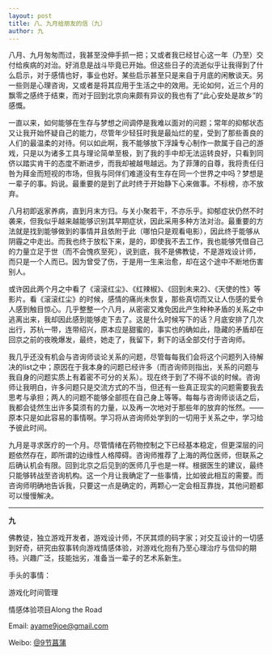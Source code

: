 ```yaml
---
layout: post
title: 八、九月给朋友的信（九）
author: 九
---
```

八月、九月匆匆而过，我甚至没伸手抓一把；又或者我已经甘心这一年（乃至）交付给疾病的对治。好消息是战斗毕竟已开始。但这些日子的流逝似乎让我得到了什么启示，对于感情也好，事业也好。某些启示甚至只是来自于月底的闲散谈天。另一些则是心理咨询，又或者是将其应用于生活之中的效用。无论如何，近三个月的飘零之感终于结束，而对于回到北京向来颇有异议的我也有了“此心安处是故乡”的感慨。

一直以来，如何能够在生存与梦想之间调停是我难以面对的问题；常年的抑郁状态又让我开始怀疑自己的能力，尽管年少轻狂时我是最灿烂的星，受到了那些善良的人们的最温柔的对待。何以如此啊，我不能够放下浮躁专心制作一款属于自己的游戏，只是以为诸多工具与理论简单至极，到了我的手中却无法运转良好，只看到同侪以踏实肯干的态度不断进步，而我却被越甩越远。为了菲薄的自尊，我将责任归咎为拜金而短视的市场，但我与同伴们难道没有生存在同一个世界之中吗？梦想是一辈子的事。妈说。最重要的是到了此时终于开始静下心来做事。不标榜，亦不放弃。

八月初即返家养病，直到月末方归。与关小聚若干，不亦乐乎。抑郁症状仍然不时袭来，但我似乎越来越能够识别其早期症状，因此采用多种方法对治。最重要的方法就是找到能够做到的事情并且依附于此（哪怕只是观看电影），因此终于能够从阴霾之中走出。而我也终于放松下来，是的，即使我不去工作，我也能够凭借自己的力量立足于世（而不会愧疚至死），说到底，我不是佛教徒，不是游戏设计师，而只是一个人而已。因为曾受了伤，于是用一生来治愈，却在这个途中不断地伤害别人。

或许因此两个月之中看了《滚滚红尘》、《红辣椒》、《回到未来2》、《天使的性》等影片。看《滚滚红尘》的时候，感情的痛尚未恢复，那些真切而又让人伤感的爱令人感到触目惊心。几乎整整一个八月，从密密又难免因此产生种种矛盾的关系之中逃离出来，我却因此感到能够走下去了。这是什么时候写下的话？月底安排了几次出行，苏杭一带，连带绍兴，原本应是甜蜜的，事实也的确如此，隐藏的矛盾却在回京之前的夜晚爆发，最终，她走了，我留下，剩下的话全部交付于咨询师。

我几乎还没有机会与咨询师谈论关系的问题，尽管每每我们会将这个问题列入待解决的list之中；原因在于我本身的问题已经许多（而咨询师则指出，关系的问题与我自身的问题实质上有着密不可分的关系）。现在终于到了不得不谈的时候。咨询师让我明白，许多问题只是交流方式的不当，但还有一些真正现实的问题需要我去思考与承担；两人的问题不能够全部揽在自己身上等等。每每与咨询师谈话之后，我都会徒然生出许多莫须有的力量，以及再一次地对于那些年的放弃的怅然。——原本只是如此容易的事情啊。学习将从咨询师处学到的一切用于关系之中，学习给予彼此时间。

九月是寻求医疗的一个月。尽管情绪在药物控制之下已经基本稳定，但更深层的问题依然存在，即所谓的边缘性人格障碍。咨询师推荐了上海的两位医师，但联系之后确认机会有限。回到北京之后见到的医师几乎也是一样。根据医生的建议，最终只能够转战至咨询机构。这一个月让我确定了一些事情，比如彼此相互的需要。而咨询师明确地告诉我，只要这一点是确定的，两颗心一定会相互靠拢，其他问题都可以慢慢解决。




---

**九**

佛教徒，独立游戏开发者，游戏设计师，不厌其烦的码字家；对交互设计的一切感到好奇，研究由叙事转向游戏情感体验，对游戏化抱有乃至心理治疗与信仰的期待。兴趣广泛，技能拙劣，准备当一辈子的艺术系新生。

手头的事情：

游戏化时间管理

情感体验项目Along the Road

Email: [ayame9joe@gmail.com](ayame9joe@gmail.com "ayame9joe@gmail.com")

Weibo: [@9节菖蒲](http://weibo.com/ayame9joe/ "@9节菖蒲")